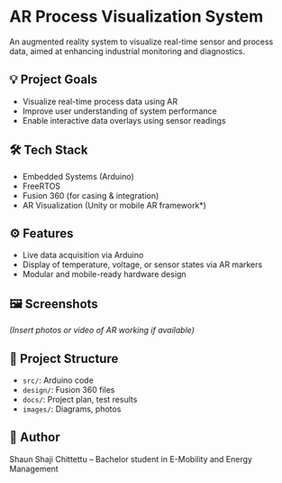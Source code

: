 # AR Process Visualization System

An augmented reality system to visualize real-time sensor and process data, aimed at enhancing industrial monitoring and diagnostics.

## 💡 Project Goals
- Visualize real-time process data using AR
- Improve user understanding of system performance
- Enable interactive data overlays using sensor readings

## 🛠️ Tech Stack
- Embedded Systems (Arduino)
- FreeRTOS
- Fusion 360 (for casing & integration)
- AR Visualization (Unity or mobile AR framework*)

## ⚙️ Features
- Live data acquisition via Arduino
- Display of temperature, voltage, or sensor states via AR markers
- Modular and mobile-ready hardware design

## 🖼️ Screenshots
*(Insert photos or video of AR working if available)*

## 📁 Project Structure
- `src/`: Arduino code
- `design/`: Fusion 360 files
- `docs/`: Project plan, test results
- `images/`: Diagrams, photos

## 👤 Author
Shaun Shaji Chittettu – Bachelor student in E-Mobility and Energy Management
